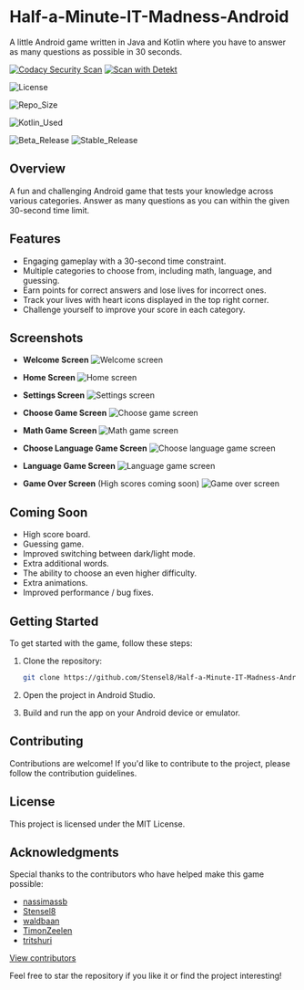 # Half-a-Minute-IT-Madness-Android

A little Android game written in Java and Kotlin where you have to answer as many questions as possible in 30 seconds.

[![Codacy Security Scan](https://github.com/Stensel8/Half-a-Minute-IT-Madness-Android/actions/workflows/codacy.yml/badge.svg?branch=main)](https://github.com/Stensel8/Half-a-Minute-IT-Madness-Android/actions/workflows/codacy.yml)
[![Scan with Detekt](https://github.com/Stensel8/Half-a-Minute-IT-Madness-Android/actions/workflows/detekt.yml/badge.svg?branch=main)](https://github.com/Stensel8/Half-a-Minute-IT-Madness-Android/actions/workflows/detekt.yml)

![License](https://img.shields.io/github/license/Stensel8/Half-a-Minute-IT-Madness-Android?label=License)

![Repo_Size](https://github.com/Stensel8/Half-a-Minute-IT-Madness-Android/assets/102481635/25f0c1c1-aa0b-4501-acb7-aef1b8dccfb3)

![Kotlin_Used](https://img.shields.io/github/languages/top/Stensel8/Half-a-Minute-IT-Madness-Android?color=purple&label=Kotlin)

![Beta_Release](https://img.shields.io/github/v/release/Stensel8/Half-a-Minute-IT-Madness-Android?include_prereleases&label=BetaVersion)
![Stable_Release](https://img.shields.io/github/v/release/Stensel8/Half-a-Minute-IT-Madness-Android?include_releases&label=StableVersion&style=flat&color=green)




## Overview

A fun and challenging Android game that tests your knowledge across various categories. Answer as many questions as you can within the given 30-second time limit.

## Features

- Engaging gameplay with a 30-second time constraint.
- Multiple categories to choose from, including math, language, and guessing.
- Earn points for correct answers and lose lives for incorrect ones.
- Track your lives with heart icons displayed in the top right corner.
- Challenge yourself to improve your score in each category.

## Screenshots

- **Welcome Screen**
  ![Welcome screen](Documentation/Half%20a%20Minute%20IT%20Madness_welcome.jpg)

- **Home Screen**
  ![Home screen](Documentation/Half%20a%20Minute%20IT%20Madness_mainactivity.jpg)

- **Settings Screen**
  ![Settings screen](Documentation/Half%20a%20Minute%20IT%20Madness_settings.jpg)

- **Choose Game Screen**
  ![Choose game screen](Documentation/Half%20a%20Minute%20IT%20Madness_choosegame.jpg)

- **Math Game Screen**
  ![Math game screen](Documentation/Half%20a%20Minute%20IT%20Madness_mathgame.jpg)

- **Choose Language Game Screen**
  ![Choose language game screen](Documentation/Half%20a%20Minute%20IT%20Madness_chooselanguagegame.jpg)

- **Language Game Screen**
  ![Language game screen](Documentation/Half%20a%20Minute%20IT%20Madness_languagegame.jpg)

- **Game Over Screen** (High scores coming soon)
  ![Game over screen](Documentation/Half%20a%20Minute%20IT%20Madness_gameover.jpg)

## Coming Soon

- High score board.
- Guessing game.
- Improved switching between dark/light mode.
- Extra additional words.
- The ability to choose an even higher difficulty.
- Extra animations.
- Improved performance / bug fixes.

## Getting Started

To get started with the game, follow these steps:

1. Clone the repository:

   ```bash
   git clone https://github.com/Stensel8/Half-a-Minute-IT-Madness-Android.git

2. Open the project in Android Studio.

3. Build and run the app on your Android device or emulator.

## Contributing

Contributions are welcome! If you'd like to contribute to the project, please follow the contribution guidelines.

## License
This project is licensed under the MIT License.

## Acknowledgments
Special thanks to the contributors who have helped make this game possible:
- [nassimassb](https://github.com/nassimassb)
- [Stensel8](https://github.com/Stensel8)
- [waldbaan](https://github.com/waldbaan)
- [TimonZeelen](https://github.com/TimonZeelen)
- [tritshuri](https://github.com/tritshuri)

[View contributors](https://github.com/Stensel8/Half-a-Minute-IT-Madness-Android/graphs/contributors)


Feel free to star the repository if you like it or find the project interesting!

